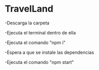 # TravelLand

-Descarga la carpeta 

-Ejecuta el terminal dentro de ella

-Ejecuta el comando "npm i" 

-Espera a que se instale las dependencias

-Ejecuta el comando "npm start" 
